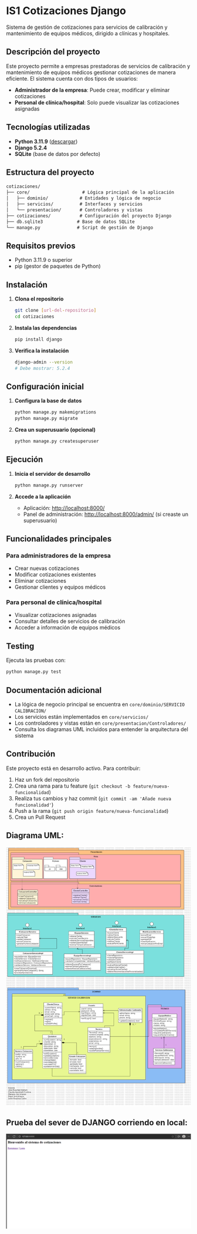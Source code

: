 # IS1 Cotizaciones Django

Sistema de gestión de cotizaciones para servicios de calibración y mantenimiento de equipos médicos, dirigido a clínicas y hospitales.

## Descripción del proyecto

Este proyecto permite a empresas prestadoras de servicios de calibración y mantenimiento de equipos médicos gestionar cotizaciones de manera eficiente. El sistema cuenta con dos tipos de usuarios:

- **Administrador de la empresa**: Puede crear, modificar y eliminar cotizaciones
- **Personal de clínica/hospital**: Solo puede visualizar las cotizaciones asignadas

## Tecnologías utilizadas

- **Python 3.11.9** ([descargar](https://www.python.org/downloads/release/python-3119/))
- **Django 5.2.4**
- **SQLite** (base de datos por defecto)

## Estructura del proyecto

```
cotizaciones/
├── core/                    # Lógica principal de la aplicación
│   ├── dominio/            # Entidades y lógica de negocio
│   ├── servicios/          # Interfaces y servicios
│   └── presentacion/       # Controladores y vistas
├── cotizaciones/           # Configuración del proyecto Django
├── db.sqlite3             # Base de datos SQLite
└── manage.py              # Script de gestión de Django
```

## Requisitos previos

- Python 3.11.9 o superior
- pip (gestor de paquetes de Python)

## Instalación

1. **Clona el repositorio**
   ```bash
   git clone [url-del-repositorio]
   cd cotizaciones
   ```

2. **Instala las dependencias**
   ```bash
   pip install django
   ```

3. **Verifica la instalación**
   ```bash
   django-admin --version
   # Debe mostrar: 5.2.4
   ```

## Configuración inicial

1. **Configura la base de datos**
   ```bash
   python manage.py makemigrations
   python manage.py migrate
   ```

2. **Crea un superusuario (opcional)**
   ```bash
   python manage.py createsuperuser
   ```

## Ejecución

1. **Inicia el servidor de desarrollo**
   ```bash
   python manage.py runserver
   ```

2. **Accede a la aplicación**
   - Aplicación: [http://localhost:8000/](http://localhost:8000/)
   - Panel de administración: [http://localhost:8000/admin/](http://localhost:8000/admin/) (si creaste un superusuario)

## Funcionalidades principales

### Para administradores de la empresa
- Crear nuevas cotizaciones
- Modificar cotizaciones existentes
- Eliminar cotizaciones
- Gestionar clientes y equipos médicos

### Para personal de clínica/hospital
- Visualizar cotizaciones asignadas
- Consultar detalles de servicios de calibración
- Acceder a información de equipos médicos

## Testing

Ejecuta las pruebas con:
```bash
python manage.py test
```

## Documentación adicional

- La lógica de negocio principal se encuentra en `core/dominio/SERVICIO CALIBRACION/`
- Los servicios están implementados en `core/servicios/`
- Los controladores y vistas están en `core/presentacion/Controladores/`
- Consulta los diagramas UML incluidos para entender la arquitectura del sistema

## Contribución

Este proyecto está en desarrollo activo. Para contribuir:

1. Haz un fork del repositorio
2. Crea una rama para tu feature (`git checkout -b feature/nueva-funcionalidad`)
3. Realiza tus cambios y haz commit (`git commit -am 'Añade nueva funcionalidad'`)
4. Push a la rama (`git push origin feature/nueva-funcionalidad`)
5. Crea un Pull Request

## Diagrama UML: 
![Diagrama uml](sources/diagrama_uml.png)

## Prueba del sever de DJANGO corriendo en local: 
![Prueba del server corriendo](sources/imagen_django_user.png)

